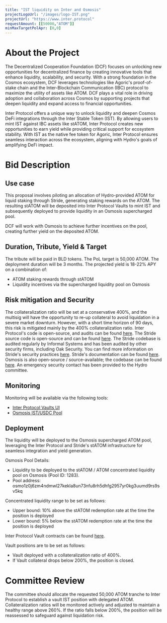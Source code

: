 ```yaml
---
title: "IST liquidity on Inter and Osmosis"
projectLogoUrl: "/images/logo-IST.png"
projectUrl: "https://www.inter.protocol"
requestAmount: [[50000,"ATOM"]]
minMaxTargetPolApr: [0,0]
---
```


# About the Project

The Decentralized Cooperation Foundation (DCF) focuses on unlocking new opportunities for decentralized finance by creating innovative tools that enhance liquidity, scalability, and security.
With a strong foundation in the Cosmos ecosystem, DCF leverages technologies like Agoric's proof-of-stake chain and the Inter-Blockchain Communication (IBC) protocol to maximize the utility of assets like ATOM.
DCF plays a vital role in driving adoption and collaboration across Cosmos by supporting projects that deepen liquidity and expand access to financial opportunities.

Inter Protocol offers a unique way to unlock liquidity and deepen Cosmos DeFi integrations through the Inter Stable Token (IST).
By allowing users to mint IST against IBC assets like stATOM, Inter Protocol creates new opportunities to earn yield while providing critical support for ecosystem stability.
With IST as the native fee token for Agoric, Inter Protocol ensures seamless interaction across the ecosystem, aligning with Hydro's goals of amplifying DeFi impact.

# Bid Description

## Use case
This proposal involves piloting an allocation of Hydro-provided ATOM for liquid staking through Stride, generating staking rewards on the ATOM.
The resulting stATOM will be deposited into Inter Protocol Vaults to mint IST and subsequently deployed to provide liquidity in an Osmosis supercharged pool.

DCF will work with Osmosis to achieve further incentives on the pool, creating further yield on the deposited ATOM.

## Duration, Tribute, Yield & Target
The tribute will be paid in BLD tokens.
The PoL target is 50,000 ATOM.
The deployment duration will be 3 months.
The projected yield is 18-22% APY on a combination of:
* ATOM staking rewards through stATOM
* Liquidity incentives via the supercharged liquidity pool on Osmosis

## Risk mitigation and Security
The collateralization ratio will be set at a conservative 400%, and the multisig will have the opportunity to re-up collateral to avoid liquidation in a severe market downturn.
However, with a short time horizon of 90 days, this risk is mitigated mainly by the 400% collateralization ratio.
Inter Protocol's code is open-source, and audits can be found [here](https://community.agoric.com/t/inter-protocol-vaults-contract-implementations/261/6).
The Stride source code is open-source and can be found [here](https://github.com/Stride-Labs/stride).
The Stride codebase is audited regularly by Informal Systems and has been audited by other security firms, including Oak Security.
You can find more information on Stride's security practices [here](https://www.stride.zone/security).
Stride's documentation can be found [here](https://docs.stride.zone/).
Osmosis is also open-source / source-available; the codebase can be found [here](https://github.com/osmosis-labs/osmosis).
An emergency security contact has been provided to the Hydro committee.

## Monitoring
Monitoring will be available via the following tools:
* [Inter Protocol Vaults UI](https://inter.trade/vaults/)
* [Osmosis IST/USDC Pool](https://app.osmosis.zone/pool/1224)

## Deployment
The liquidity will be deployed to the Osmosis supercharged ATOM pool, leveraging the Inter Protocol and Stride's stATOM infrastructure for seamless integration and yield generation.

Osmosis Pool Details:
* Liquidity to be deployed to the stATOM / ATOM concentrated liquidity pool on Osmosis (Pool ID: 1283).
* Pool address: osmo1z0j6zm4ndmwl27kekla8un73nfu8rh5dhfg2957yr0kg3uumd9rs9sv5kq

Concentrated liquidity range to be set as follows:
* Upper bound: 10% above the stATOM redemption rate at the time the position is deployed
* Lower bound: 5% below the stATOM redemption rate at the time the position is deployed

Inter Protocol Vault contracts can be found [here](https://github.com/Agoric/agoric-sdk/tree/master/packages/inter-protocol/src/vaultFactory).

Vault positions are to be set as follows:
* Vault deployed with a collateralization ratio of 400%.
* If Vault collateral drops below 200%, the position is closed.

# Committee Review

The committee should allocate the requested 50,000 ATOM tranche to Inter Protocol to establish a vault IST position with delegated ATOM. Collateralization ratios will be monitored actively and adjusted to maintain a healthy range above 260%. If the ratio falls below 200%, the position will be reassessed to safeguard against liquidation risk.


